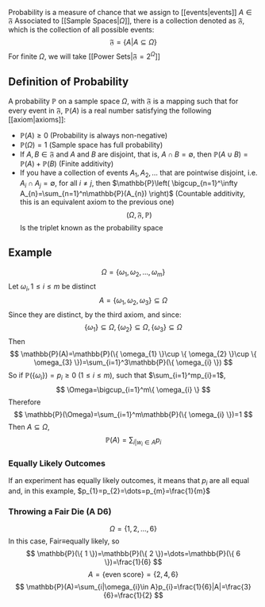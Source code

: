 Probability is a measure of chance that we assign to [[events|events]] $A\in\mathfrak{F}$
Associated to [[Sample Spaces|$\Omega$]], there is a collection denoted as $\mathfrak{F}$, which is the collection of all possible events:
$$
\mathfrak{F}=\{ A|A\subseteq\Omega \}
$$
For finite $\Omega$, we will take [[Power Sets|$\mathfrak{F}=2^\Omega$]] 

## Definition of Probability
A probability $\mathbb{P}$ on a sample space $\Omega$, with $\mathfrak{F}$ is a mapping such that for every event in $\mathfrak{F}$, $\mathbb{P}(A)$ is a real number satisfying the following [[axiom|axioms]]:
- $\mathbb{P}(A)\geq 0$ (Probability is always non-negative)
- $\mathbb{P}(\Omega)=1$ (Sample space has full probability)
- If $A,B\in\mathfrak{F}$ and $A$ and $B$ are disjoint, that is, $A\cap B=\emptyset$, then $\mathbb{P}(A\cup B)=\mathbb{P}(A)+\mathbb{P}(B)$ (Finite additivity)
- If you have a collection of events $A_{1},A_{2},\dots$ that are pointwise disjoint, i.e. $A_{i}\cap A_{j}=\emptyset$, for all $i\neq j$, then $\mathbb{P}\left( \bigcup_{n=1}^\infty A_{n}=\sum_{n=1}^n\mathbb{P}(A_{n}) \right)$ (Countable additivity, this is an equivalent axiom to the previous one)
$$
(\Omega,\mathfrak{F},\mathbb{P})
$$
Is the triplet known as the probability space
## Example
$$
\Omega=\{ \omega_{1},\omega_{2},\dots,\omega_{m} \}
$$
Let $\omega_{i},1\leq i\leq m$ be distinct
$$
A=\{ \omega_{1},\omega_{2},\omega_{3} \}\subseteq\Omega
$$
Since they are distinct, by the third axiom, and since:
$$
\{ \omega_{1} \}\subseteq\Omega,\{ \omega_{2} \}\subseteq\Omega,\{ \omega_{3} \}\subseteq\Omega
$$
Then
$$
\mathbb{P}(A)=\mathbb{P}(\{ \omega_{1} \}\cup \{ \omega_{2} \}\cup \{ \omega_{3} \})=\sum_{i=1}^3\mathbb{P}(\{ \omega_{i} \})
$$
So if $\mathbb{P}(\{ \omega_{i} \})=p_{i}\geq 0$ ($1\leq i\leq m$), such that $\sum_{i=1}^mp_{i}=1$, 
$$
\Omega=\bigcup_{i=1}^m\{ \omega_{i} \}
$$
Therefore
$$
\mathbb{P}(\Omega)=\sum_{i=1}^m\mathbb{P}(\{ \omega_{i} \})=1
$$
Then $A\subseteq\Omega$, 
$$
\mathbb{P}(A)=\sum_{i|w_{i}\in A}p_{i}
$$
### Equally Likely Outcomes
If an experiment has equally likely outcomes, it means that $p_{i}$ are all equal and, in this example, $p_{1}=p_{2}=\dots=p_{m}=\frac{1}{m}$ 
### Throwing a Fair Die (A D6)
$$
\Omega=\{ 1,2,\dots,6 \}
$$
In this case, Fair$\equiv$equally likely, so
$$
\mathbb{P}(\{ 1 \})=\mathbb{P}(\{ 2 \})=\dots=\mathbb{P}(\{ 6 \})=\frac{1}{6}
$$
$$
A=\{ \text{even score} \}=\{ 2,4,6 \}
$$
$$
\mathbb{P}(A)=\sum_{i|\omega_{i}\in A}p_{i}=\frac{1}{6}|A|=\frac{3}{6}=\frac{1}{2}
$$


